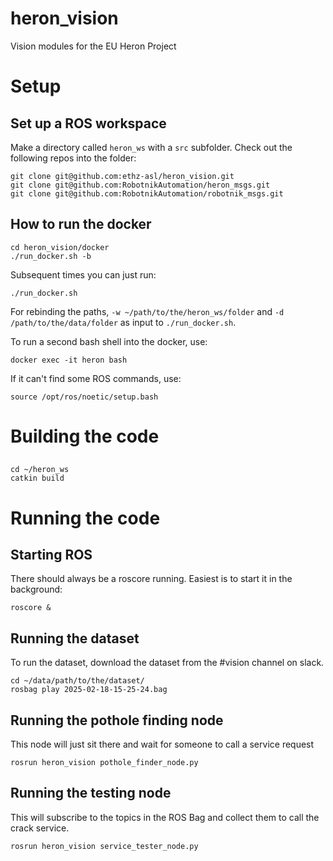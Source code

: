 # heron_vision
Vision modules for the EU Heron Project

# Setup
## Set up a ROS workspace
Make a directory called `heron_ws` with a `src` subfolder.
Check out the following repos into the folder:
```
git clone git@github.com:ethz-asl/heron_vision.git
git clone git@github.com:RobotnikAutomation/heron_msgs.git
git clone git@github.com:RobotnikAutomation/robotnik_msgs.git
```

## How to run the docker
```
cd heron_vision/docker
./run_docker.sh -b
```
Subsequent times you can just run:
```
./run_docker.sh
```

For rebinding the paths, `-w ~/path/to/the/heron_ws/folder` and `-d /path/to/the/data/folder` as input to `./run_docker.sh`.

To run a second bash shell into the docker, use:
```
docker exec -it heron bash
```
If it can't find some ROS commands, use:
```
source /opt/ros/noetic/setup.bash
```

# Building the code
##
```
cd ~/heron_ws
catkin build
```

# Running the code
## Starting ROS
There should always be a roscore running. Easiest is to start it in the background:
```
roscore &
```

## Running the dataset
To run the dataset, download the dataset from the #vision channel on slack.
```
cd ~/data/path/to/the/dataset/
rosbag play 2025-02-18-15-25-24.bag
```

## Running the pothole finding node
This node will just sit there and wait for someone to call a service request
```
rosrun heron_vision pothole_finder_node.py
```

## Running the testing node
This will subscribe to the topics in the ROS Bag and collect them to call the crack service.
```
rosrun heron_vision service_tester_node.py
```
